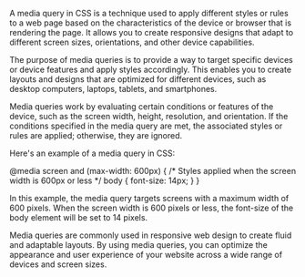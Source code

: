 A media query in CSS is a technique used to apply different styles or rules to a web page based on the characteristics of the device or browser that is rendering the page. It allows you to create responsive designs that adapt to different screen sizes, orientations, and other device capabilities.

The purpose of media queries is to provide a way to target specific devices or device features and apply styles accordingly. This enables you to create layouts and designs that are optimized for different devices, such as desktop computers, laptops, tablets, and smartphones.

Media queries work by evaluating certain conditions or features of the device, such as the screen width, height, resolution, and orientation. If the conditions specified in the media query are met, the associated styles or rules are applied; otherwise, they are ignored.

Here's an example of a media query in CSS:

@media screen and (max-width: 600px) {
  /* Styles applied when the screen width is 600px or less */
  body {
    font-size: 14px;
  }
}

In this example, the media query targets screens with a maximum width of 600 pixels. When the screen width is 600 pixels or less, the font-size of the body element will be set to 14 pixels.

Media queries are commonly used in responsive web design to create fluid and adaptable layouts. By using media queries, you can optimize the appearance and user experience of your website across a wide range of devices and screen sizes.